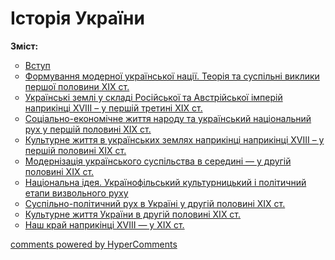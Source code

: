 <div id="hypercomments_widget" class="js-hypercomments-widget invisible"></div>

# Історія України

<b>Зміст:</b><br>
<ul type="circle">
<li><a href="https://histmon59.ed-era.com/8/povtorennya_vstup.html">Вступ</a></li>
<li><a href="https://histmon59.ed-era.com/8/form_modernoyi_naciyi.html">Формування модерної української нації. Теорія та суспільні виклики першої половини XIX ст.</a></li>
<li><a href="https://histmon59.ed-era.com/8/ukr_zemli_v_xviii_xix_st.html">Українські землі у складі Російської та Австрійської імперій наприкінці XVІІІ – у першій третині ХІХ ст.</a></li>
<li><a href="https://histmon59.ed-era.com/8/soc_ekonom_zhittya_ta_ukr_nac_rukh.html">Соціально-економічне життя народу та український національний рух у першій половині ХІХ ст.</a></li>
<li><a href="https://histmon59.ed-era.com/8/kulturne_zhittya.html">Культурне життя в українських землях наприкінці наприкінці ХVІІІ – у першій половині ХІХ ст.</a></li>
<li><a href="https://histmon59.ed-era.com/8/modernizaciya_ukr_suspilstva.html">Модернізація українського суспільства в середині — у другій половині ХІХ ст.</a></li>
<li><a href="https://histmon59.ed-era.com/8/nacionalna_ideya_ykrayinofily.html">Національна ідея. Українофільський культурницький і політичний етапи визвольного руху</a></li>
<li><a href="https://histmon59.ed-era.com/8/suspilno_politychniy_rukh.html">Суспільно-політичний рух в Україні у другій половині ХІХ ст.</a></li>
<li><a href="https://histmon59.ed-era.com/8/kulturne_zhittya_druga_polovyna_xix_st.html">Культурне життя України в другій половині XIX ст.</a></li>
<li><a href="https://histmon59.ed-era.com/8/nash_kray.html">Наш край наприкінці XVIII — у XІX ст.</a></li>
</ul>

<div class="js-hypercomments-container">
<a href="http://hypercomments.com" class="hc-link" title="comments widget">comments powered by HyperComments</a>
</div>
